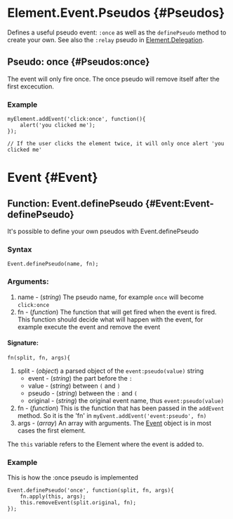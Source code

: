 Element.Event.Pseudos {#Pseudos}
================================

Defines a useful pseudo event: `:once` as well as the `definePseudo` method to create your own. See also the `:relay` pseudo in [Element.Delegation][].


Pseudo: once {#Pseudos:once}
----------------------------

The event will only fire once. The once pseudo will remove itself after the first excecution.

### Example

	myElement.addEvent('click:once', function(){
		alert('you clicked me');
	});

	// If the user clicks the element twice, it will only once alert 'you clicked me'


Event {#Event}
=============

Function: Event.definePseudo {#Event:Event-definePseudo}
----------------------------------------------------------

It's possible to define your own pseudos with Event.definePseudo

### Syntax
	Event.definePseudo(name, fn);

### Arguments:
1. name - (*string*) The pseudo name, for example `once` will become `click:once`
2. fn - (*function*) The function that will get fired when the event is fired. This function should decide what will happen with the event, for example execute the event and remove the event

#### Signature:

	fn(split, fn, args){

1. split - (*object*) a parsed object of the `event:pseudo(value)` string
	- event - (*string*) the part before the `:`
	- value - (*string*) between `(` and `)`
	- pseudo - (*string*) between the `:` and `(`
	- original - (*string*) the original event name, thus `event:pseudo(value)`
2. fn - (*function*) This is the function that has been passed in the `addEvent` method. So it is the 'fn' in `myEvent.addEvent('event:pseudo', fn)`
3. args - (*array*) An array with arguments. The [Event][] object is in most cases the first element.

The `this` variable refers to the Element where the event is added to.

### Example

This is how the :once pseudo is implemented

	Event.definePseudo('once', function(split, fn, args){
		fn.apply(this, args);
		this.removeEvent(split.original, fn);
	});


[Event]: /core/Types/Event
[Element.Delegation]: /more/Element/Element.Delegation


